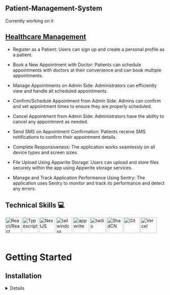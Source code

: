 ## Patient-Management-System

<p>
Currently working on it
</p>

## [Healthcare Management]()

- Register as a Patient: Users can sign up and create a personal profile as a patient.

- Book a New Appointment with Doctor: Patients can schedule appointments with doctors at their convenience and can book multiple appointments.

- Manage Appointments on Admin Side: Administrators can efficiently view and handle all scheduled appointments.

- Confirm/Schedule Appointment from Admin Side: Admins can confirm and set appointment times to ensure they are properly scheduled.

- Cancel Appointment from Admin Side: Administrators have the ability to cancel any appointment as needed.

- Send SMS on Appointment Confirmation: Patients receive SMS notifications to confirm their appointment details.

- Complete Responsiveness: The application works seamlessly on all device types and screen sizes.

- File Upload Using Appwrite Storage: Users can upload and store files securely within the app using Appwrite storage services.

- Manage and Track Application Performance Using Sentry: The application uses Sentry to monitor and track its performance and detect any errors.

## Technical Skills 💻

<img align="left" alt="React/React Native" height="50px" src="https://cdn.svgporn.com/logos/react.svg" />
<img align="left" alt="Typescript" height="50px" src="https://cdn.svgporn.com/logos/typescript-icon.svg" />
<img align="left" alt="NextJS" height="50px" src="https://cdn.svgporn.com/logos/nextjs-icon.svg" />
<img align="left" alt="tailwindcss" height="50px" src="https://cdn.svgporn.com/logos/tailwindcss-icon.svg" />
<img align="left" alt="appwrite" height="50px" src="https://cdn.svgporn.com/logos/appwrite-icon.svg" />
<img align="left" alt="twilio" height="50px" src="https://cdn.svgporn.com/logos/twilio-icon.svg" />
<img align="left" alt="ShadCN" height="50px" src="https://avatars.githubusercontent.com/u/139895814?s=280&v=4" />
<img align="left" alt="Git" height="50px" src="https://cdn.svgporn.com/logos/git-icon.svg" />
<img align="left" alt="Vercel" height="50px" src="https://cdn.svgporn.com/logos/vercel.svg" />

<br />
<br />
<br />
<br />

# Getting Started

## Installation

<details>
1. Open Terminal.

2. Change the current working directory to the location where you want the cloned directory.

3. Clone the repository: `git clone https://github.com/jhwa426/Patient-Management-System`

4. Navigate to the project directory: `cd healthcare`

5. Install the dependencies: `npm install`

6. Set Up Environment Variables

Create a new file named `.env.local` in the root of your project and add the following content:

```env
#APPWRITE
NEXT_PUBLIC_ENDPOINT=https://cloud.appwrite.io/v1
PROJECT_ID=
API_KEY=
DATABASE_ID=
PATIENT_COLLECTION_ID=
APPOINTMENT_COLLECTION_ID=
NEXT_PUBLIC_BUCKET_ID=

NEXT_PUBLIC_ADMIN_PASSKEY=111111
```

7. Replace the placeholder values with your actual Appwrite credentials. You can obtain these credentials by signing up on the [Appwrite website](https://appwrite.io/).

**Running the Project**

```bash
npm run dev
```

Open [http://localhost:3000](http://localhost:3000) in your browser to view the project.

8. Open your browser and visit: `http://localhost:3000`
</details>
